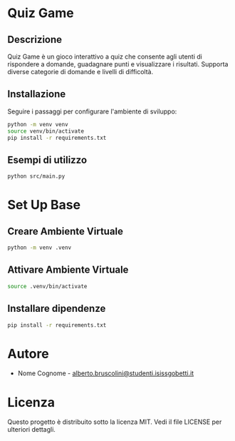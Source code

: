 # Quiz Game

## Descrizione
Quiz Game è un gioco interattivo a quiz che consente agli utenti di rispondere a domande, guadagnare punti e visualizzare i risultati. Supporta diverse categorie di domande e livelli di difficoltà.

## Installazione
Seguire i passaggi per configurare l'ambiente di sviluppo:

```bash
python -m venv venv
source venv/bin/activate
pip install -r requirements.txt
```

## Esempi di utilizzo

```bash
python src/main.py
```
# Set Up Base

## Creare Ambiente Virtuale
```bash
python -m venv .venv
```
## Attivare Ambiente Virtuale
```bash
source .venv/bin/activate
```
## Installare dipendenze
```bash
pip install -r requirements.txt
```

# Autore
-    Nome Cognome - alberto.bruscolini@studenti.isissgobetti.it

# Licenza
Questo progetto è distribuito sotto la licenza MIT. Vedi il file LICENSE per ulteriori dettagli.
